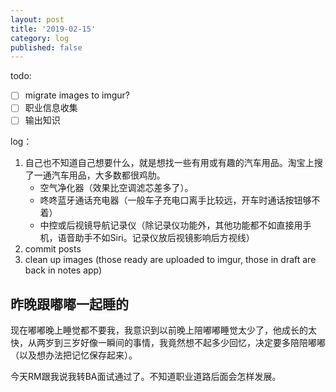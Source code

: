 ```yaml
---
layout: post
title: '2019-02-15'
category: log
published: false
---
```


todo: 

- [ ] migrate images to imgur?
- [ ] 职业信息收集
- [ ] 输出知识

log：

1. 自己也不知道自己想要什么，就是想找一些有用或有趣的汽车用品。淘宝上搜了一通汽车用品，大多数都很鸡肋。  
	- 空气净化器（效果比空调滤芯差多了）。
	- 咚咚蓝牙通话充电器（一般车子充电口离手比较远，开车时通话按钮够不着）
	- 中控或后视镜导航记录仪（除记录仪功能外，其他功能都不如直接用手机，语音助手不如Siri。记录仪放后视镜影响后方视线）
2. commit posts
3. clean up images (those ready are uploaded to imgur, those in draft are back in notes app)

## 昨晚跟嘟嘟一起睡的

现在嘟嘟晚上睡觉都不要我，我意识到以前晚上陪嘟嘟睡觉太少了，他成长的太快，从两岁到三岁好像一瞬间的事情，我竟然想不起多少回忆，决定要多陪陪嘟嘟（以及想办法把记忆保存起来）。

今天RM跟我说我转BA面试通过了。不知道职业道路后面会怎样发展。